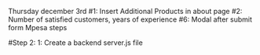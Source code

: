 Thursday december 3rd
#1: Insert Additional Products in about page
#2: Number of satisfied customers, years of experience
#6: Modal after submit form Mpesa steps

#Step 2:
    1: Create a backend server.js file